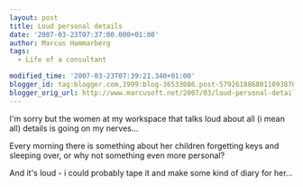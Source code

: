 ```yaml
---
layout: post
title: Loud personal details
date: '2007-03-23T07:37:00.000+01:00'
author: Marcus Hammarberg
tags:
  - Life of a consultant

modified_time: '2007-03-23T07:39:21.340+01:00'
blogger_id: tag:blogger.com,1999:blog-36533086.post-5792618868011093876
blogger_orig_url: http://www.marcusoft.net/2007/03/loud-personal-details.html
---
```


I'm
sorry but the women at my workspace that talks loud about all (i mean
all) details is going on my nerves...

Every morning there is something about her children forgetting keys and
sleeping over, or why not something even more personal?

And it's loud - i could probably tape it and make some kind of diary for
her...
